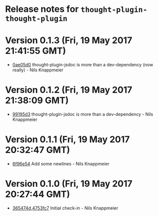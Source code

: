 # Release notes for `thought-plugin-thought-plugin`

<a name="current-release"></a>
# Version 0.1.3 (Fri, 19 May 2017 21:41:55 GMT)

* [0ae05d0](https://github.com/nknapp/thought-plugin-thought-plugin/commit/0ae05d0) thought-plugin-jsdoc is more than a dev-dependency (now really) - Nils Knappmeier

# Version 0.1.2 (Fri, 19 May 2017 21:38:09 GMT)

* [99195d3](https://github.com/nknapp/thought-plugin-thought-plugin/commit/99195d3) thought-plugin-jsdoc is more than a dev-dependency - Nils Knappmeier


# Version 0.1.1 (Fri, 19 May 2017 20:32:47 GMT)

* [6f96e54](https://github.com/nknapp/thought-plugin-thought-plugin/commit/6f96e54) Add some newlines - Nils Knappmeier

# Version 0.1.0 (Fri, 19 May 2017 20:27:44 GMT)

* [365474d](https://github.com/nknapp/thought-plugin-thought-plugin/commit/365474d),[4753fc7](https://github.com/nknapp/thought-plugin-thought-plugin/commit/4753fc7) Initial check-in - Nils Knappmeier
